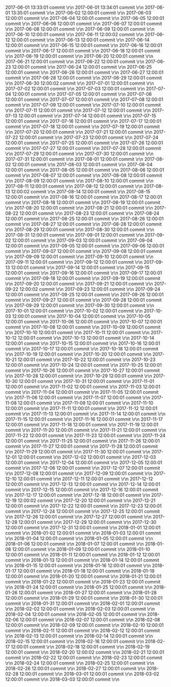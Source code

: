 2017-06-01 13:33:01 commit \r\n
2017-06-01 13:34:01 commit \r\n
2017-06-01 13:35:01 commit \r\n
2017-06-02 12:00:01 commit \r\n
2017-06-03 12:00:01 commit \r\n
2017-06-04 12:00:01 commit \r\n
2017-06-05 12:00:01 commit \r\n
2017-06-06 12:00:01 commit \r\n
2017-06-07 12:00:01 commit \r\n
2017-06-08 12:00:01 commit \r\n
2017-06-09 12:00:01 commit \r\n
2017-06-10 12:00:01 commit \r\n
2017-06-11 12:00:02 commit \r\n
2017-06-12 12:00:01 commit \r\n
2017-06-13 12:00:01 commit \r\n
2017-06-14 12:00:01 commit \r\n
2017-06-15 12:00:01 commit \r\n
2017-06-16 12:00:01 commit \r\n
2017-06-17 12:00:01 commit \r\n
2017-06-18 12:00:01 commit \r\n
2017-06-19 12:00:01 commit \r\n
2017-06-20 12:00:01 commit \r\n
2017-06-21 12:00:01 commit \r\n
2017-06-22 12:00:01 commit \r\n
2017-06-23 12:00:01 commit \r\n
2017-06-24 12:00:01 commit \r\n
2017-06-25 12:00:01 commit \r\n
2017-06-26 12:00:01 commit \r\n
2017-06-27 12:00:01 commit \r\n
2017-06-28 12:00:01 commit \r\n
2017-06-29 12:00:01 commit \r\n
2017-06-30 12:00:02 commit \r\n
2017-07-01 12:00:01 commit \r\n
2017-07-02 12:00:01 commit \r\n
2017-07-03 12:00:01 commit \r\n
2017-07-04 12:00:01 commit \r\n
2017-07-05 12:00:01 commit \r\n
2017-07-06 12:00:01 commit \r\n
2017-07-07 12:00:01 commit \r\n
2017-07-08 12:00:01 commit \r\n
2017-07-09 12:00:01 commit \r\n
2017-07-10 12:00:01 commit \r\n
2017-07-11 12:00:01 commit \r\n
2017-07-12 12:00:01 commit \r\n
2017-07-13 12:00:01 commit \r\n
2017-07-14 12:00:01 commit \r\n
2017-07-15 12:00:01 commit \r\n
2017-07-16 12:00:01 commit \r\n
2017-07-17 12:00:01 commit \r\n
2017-07-18 12:00:01 commit \r\n
2017-07-19 12:00:01 commit \r\n
2017-07-20 12:00:01 commit \r\n
2017-07-21 12:00:01 commit \r\n
2017-07-22 12:00:01 commit \r\n
2017-07-23 12:00:01 commit \r\n
2017-07-24 12:00:01 commit \r\n
2017-07-25 12:00:01 commit \r\n
2017-07-26 12:00:01 commit \r\n
2017-07-27 12:00:01 commit \r\n
2017-07-28 12:00:01 commit \r\n
2017-07-29 12:00:01 commit \r\n
2017-07-30 12:00:01 commit \r\n
2017-07-31 12:00:01 commit \r\n
2017-08-01 12:00:01 commit \r\n
2017-08-02 12:00:01 commit \r\n
2017-08-03 12:00:01 commit \r\n
2017-08-04 12:00:01 commit \r\n
2017-08-05 12:00:01 commit \r\n
2017-08-06 12:00:01 commit \r\n
2017-08-07 12:00:01 commit \r\n
2017-08-08 12:00:01 commit \r\n
2017-08-09 12:00:01 commit \r\n
2017-08-10 12:00:01 commit \r\n
2017-08-11 12:00:01 commit \r\n
2017-08-12 12:00:01 commit \r\n
2017-08-13 12:00:02 commit \r\n
2017-08-14 12:00:01 commit \r\n
2017-08-15 12:00:01 commit \r\n
2017-08-16 12:00:01 commit \r\n
2017-08-17 12:00:01 commit \r\n
2017-08-18 12:00:01 commit \r\n
2017-08-19 12:00:01 commit \r\n
2017-08-20 12:00:01 commit \r\n
2017-08-21 12:00:01 commit \r\n
2017-08-22 12:00:01 commit \r\n
2017-08-23 12:00:01 commit \r\n
2017-08-24 12:00:01 commit \r\n
2017-08-25 12:00:01 commit \r\n
2017-08-26 12:00:01 commit \r\n
2017-08-27 12:00:01 commit \r\n
2017-08-28 12:00:01 commit \r\n
2017-08-29 12:00:01 commit \r\n
2017-08-30 12:00:01 commit \r\n
2017-08-31 12:00:01 commit \r\n
2017-09-01 12:00:01 commit \r\n
2017-09-02 12:00:01 commit \r\n
2017-09-03 12:00:01 commit \r\n
2017-09-04 12:00:01 commit \r\n
2017-09-05 12:00:01 commit \r\n
2017-09-06 12:00:01 commit \r\n
2017-09-07 12:00:01 commit \r\n
2017-09-08 12:00:01 commit \r\n
2017-09-09 12:00:01 commit \r\n
2017-09-10 12:00:01 commit \r\n
2017-09-11 12:00:01 commit \r\n
2017-09-12 12:00:01 commit \r\n
2017-09-13 12:00:01 commit \r\n
2017-09-14 12:00:01 commit \r\n
2017-09-15 12:00:01 commit \r\n
2017-09-16 12:00:01 commit \r\n
2017-09-17 12:00:01 commit \r\n
2017-09-18 12:00:01 commit \r\n
2017-09-19 12:00:01 commit \r\n
2017-09-20 12:00:01 commit \r\n
2017-09-21 12:00:01 commit \r\n
2017-09-22 12:00:02 commit \r\n
2017-09-23 12:00:01 commit \r\n
2017-09-24 12:00:01 commit \r\n
2017-09-25 12:00:01 commit \r\n
2017-09-26 12:00:01 commit \r\n
2017-09-27 12:00:01 commit \r\n
2017-09-28 12:00:01 commit \r\n
2017-09-29 12:00:01 commit \r\n
2017-09-30 12:00:01 commit \r\n
2017-10-01 12:00:01 commit \r\n
2017-10-02 12:00:01 commit \r\n
2017-10-03 12:00:01 commit \r\n
2017-10-04 12:00:01 commit \r\n
2017-10-05 12:00:01 commit \r\n
2017-10-06 12:00:01 commit \r\n
2017-10-07 12:00:01 commit \r\n
2017-10-08 12:00:01 commit \r\n
2017-10-09 12:00:01 commit \r\n
2017-10-10 12:00:01 commit \r\n
2017-10-11 12:00:01 commit \r\n
2017-10-12 12:00:01 commit \r\n
2017-10-13 12:00:01 commit \r\n
2017-10-14 12:00:01 commit \r\n
2017-10-15 12:00:01 commit \r\n
2017-10-16 12:00:01 commit \r\n
2017-10-17 12:00:01 commit \r\n
2017-10-18 12:00:01 commit \r\n
2017-10-19 12:00:01 commit \r\n
2017-10-20 12:00:01 commit \r\n
2017-10-21 12:00:01 commit \r\n
2017-10-22 12:00:01 commit \r\n
2017-10-23 12:00:01 commit \r\n
2017-10-24 12:00:01 commit \r\n
2017-10-25 12:00:01 commit \r\n
2017-10-26 12:00:01 commit \r\n
2017-10-27 12:00:01 commit \r\n
2017-10-28 12:00:01 commit \r\n
2017-10-29 12:00:01 commit \r\n
2017-10-30 12:00:01 commit \r\n
2017-10-31 12:00:01 commit \r\n
2017-11-01 12:00:01 commit \r\n
2017-11-02 12:00:01 commit \r\n
2017-11-03 12:00:01 commit \r\n
2017-11-04 12:00:01 commit \r\n
2017-11-05 12:00:01 commit \r\n
2017-11-06 12:00:01 commit \r\n
2017-11-07 12:00:01 commit \r\n
2017-11-08 12:00:01 commit \r\n
2017-11-09 12:00:01 commit \r\n
2017-11-10 12:00:01 commit \r\n
2017-11-11 12:00:01 commit \r\n
2017-11-12 12:00:01 commit \r\n
2017-11-13 12:00:01 commit \r\n
2017-11-14 12:00:01 commit \r\n
2017-11-15 12:00:01 commit \r\n
2017-11-16 12:00:01 commit \r\n
2017-11-17 12:00:01 commit \r\n
2017-11-18 12:00:01 commit \r\n
2017-11-19 12:00:01 commit \r\n
2017-11-20 12:00:01 commit \r\n
2017-11-21 12:00:01 commit \r\n
2017-11-22 12:00:01 commit \r\n
2017-11-23 12:00:01 commit \r\n
2017-11-24 12:00:01 commit \r\n
2017-11-25 12:00:01 commit \r\n
2017-11-26 12:00:01 commit \r\n
2017-11-27 12:00:01 commit \r\n
2017-11-28 12:00:01 commit \r\n
2017-11-29 12:00:01 commit \r\n
2017-11-30 12:00:01 commit \r\n
2017-12-01 12:00:01 commit \r\n
2017-12-02 12:00:01 commit \r\n
2017-12-03 12:00:01 commit \r\n
2017-12-04 12:00:01 commit \r\n
2017-12-05 12:00:01 commit \r\n
2017-12-06 12:00:01 commit \r\n
2017-12-07 12:00:01 commit \r\n
2017-12-08 12:00:01 commit \r\n
2017-12-09 12:00:01 commit \r\n
2017-12-10 12:00:01 commit \r\n
2017-12-11 12:00:01 commit \r\n
2017-12-12 12:00:01 commit \r\n
2017-12-13 12:00:01 commit \r\n
2017-12-14 12:00:01 commit \r\n
2017-12-15 12:00:01 commit \r\n
2017-12-16 12:00:01 commit \r\n
2017-12-17 12:00:01 commit \r\n
2017-12-18 12:00:01 commit \r\n
2017-12-19 12:00:02 commit \r\n
2017-12-20 12:00:01 commit \r\n
2017-12-21 12:00:01 commit \r\n
2017-12-22 12:00:01 commit \r\n
2017-12-23 12:00:01 commit \r\n
2017-12-24 12:00:01 commit \r\n
2017-12-25 12:00:01 commit \r\n
2017-12-26 12:00:01 commit \r\n
2017-12-27 12:00:01 commit \r\n
2017-12-28 12:00:01 commit \r\n
2017-12-29 12:00:01 commit \r\n
2017-12-30 12:00:01 commit \r\n
2017-12-31 12:00:01 commit \r\n
2018-01-01 12:00:01 commit \r\n
2018-01-02 12:00:01 commit \r\n
2018-01-03 12:00:01 commit \r\n
2018-01-04 12:00:01 commit \r\n
2018-01-05 12:00:01 commit \r\n
2018-01-06 12:00:01 commit \r\n
2018-01-07 12:00:01 commit \r\n
2018-01-08 12:00:01 commit \r\n
2018-01-09 12:00:01 commit \r\n
2018-01-10 12:00:01 commit \r\n
2018-01-11 12:00:01 commit \r\n
2018-01-12 12:00:01 commit \r\n
2018-01-13 12:00:01 commit \r\n
2018-01-14 12:00:01 commit \r\n
2018-01-15 12:00:01 commit \r\n
2018-01-16 12:00:01 commit \r\n
2018-01-17 12:00:01 commit \r\n
2018-01-18 12:00:01 commit \r\n
2018-01-19 12:00:01 commit \r\n
2018-01-20 12:00:01 commit \r\n
2018-01-21 12:00:01 commit \r\n
2018-01-22 12:00:01 commit \r\n
2018-01-23 12:00:01 commit \r\n
2018-01-24 12:00:01 commit \r\n
2018-01-25 12:00:01 commit \r\n
2018-01-26 12:00:01 commit \r\n
2018-01-27 12:00:01 commit \r\n
2018-01-28 12:00:01 commit \r\n
2018-01-29 12:00:01 commit \r\n
2018-01-30 12:00:01 commit \r\n
2018-01-31 12:00:01 commit \r\n
2018-02-01 12:00:01 commit \r\n
2018-02-02 12:00:01 commit \r\n
2018-02-03 12:00:01 commit \r\n
2018-02-04 12:00:01 commit \r\n
2018-02-05 12:00:01 commit \r\n
2018-02-06 12:00:01 commit \r\n
2018-02-07 12:00:01 commit \r\n
2018-02-08 12:00:01 commit \r\n
2018-02-09 12:00:01 commit \r\n
2018-02-10 12:00:01 commit \r\n
2018-02-11 12:00:01 commit \r\n
2018-02-12 12:00:01 commit \r\n
2018-02-13 12:00:01 commit \r\n
2018-02-14 12:00:01 commit \r\n
2018-02-15 12:00:01 commit \r\n
2018-02-16 12:00:01 commit \r\n
2018-02-17 12:00:01 commit \r\n
2018-02-18 12:00:01 commit \r\n
2018-02-19 12:00:01 commit \r\n
2018-02-20 12:00:02 commit \r\n
2018-02-21 12:00:01 commit \r\n
2018-02-22 12:00:01 commit \r\n
2018-02-23 12:00:01 commit \r\n
2018-02-24 12:00:01 commit \r\n
2018-02-25 12:00:01 commit \r\n
2018-02-26 12:00:01 commit \r\n
2018-02-27 12:00:01 commit \r\n
2018-02-28 12:00:01 commit \r\n
2018-03-01 12:00:01 commit \r\n
2018-03-02 12:00:01 commit \r\n
2018-03-03 12:00:01 commit \r\n
